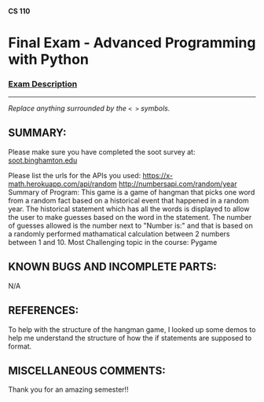 #### CS 110
# Final Exam - Advanced Programming with Python

### [Exam Description](https://docs.google.com/document/d/1FI-WV95nSTK1JMg5j5sKhxcbl46DPVPkBrxC3FMo45g/edit?usp=sharing)

***

_Replace anything surrounded by the `< >` symbols._

## SUMMARY:
Please make sure you have completed the soot survey at:
    [soot.binghamton.edu](https://soot.binghamton.edu)

Please list the urls for the APIs you used:
https://x-math.herokuapp.com/api/random
http://numbersapi.com/random/year
Summary of Program:
This game is a game of hangman that picks one word from a random fact based on a historical event that happened in a random year. The historical statement which has all the words is displayed to allow the user to make guesses based on the word in the statement. The number of guesses allowed is the number next to "Number is:" and that is based on a randomly performed mathamatical calculation between 2 numbers between 1 and 10.
Most Challenging topic in the course:
Pygame
## KNOWN BUGS AND INCOMPLETE PARTS:
 N/A

## REFERENCES:
 To help with the structure of the hangman game, I looked up some demos to help me understand the structure of how the if statements are supposed to format.

## MISCELLANEOUS COMMENTS:
 Thank you for an amazing semester!!
